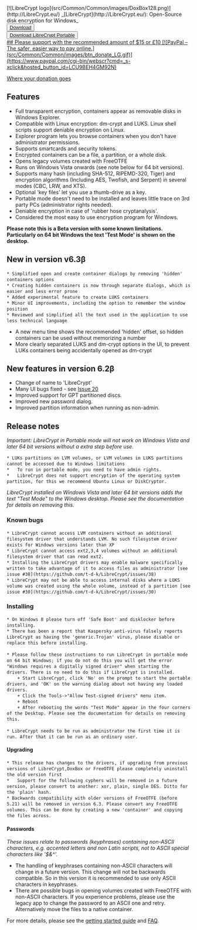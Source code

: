 <LINK href="docs/styles_common.css" rel="stylesheet" type="text/css">
<LINK rel="shortcut icon" href="src/Common/Common/images/DoxBox.ico" type="image/x-icon">

<SPAN CLASS="master_link">
[![LibreCrypt logo](src/Common/Common/images/DoxBox128.png)](http://LibreCrypt.eu/)
</SPAN>
<SPAN CLASS="master_title">
_[LibreCrypt](http://LibreCrypt.eu/): Open-Source disk encryption for Windows_
</SPAN>


<DIV class="download-group">
<BUTTON class="download">
<a href="https://github.com/t-d-k/doxbox/releases/download/v6.2-beta/InstallLibreCrypt_v62Beta.exe">Download</a>
</BUTTON> 
</DIV>
<DIV class="download-group">
<BUTTON class="download-alt">
<a href="https://github.com/t-d-k/doxbox/releases/download/v6.2-beta/LibreCryptExplorer_v6.2.zip">Download LibreCrypt Portable</a>
</BUTTON>
</DIV>

<a href="https://www.paypal.com/cgi-bin/webscr?cmd=_s-xclick&hosted_button_id=LCU9BEH4GM92N">
## Please support with the recommended amount of $15 or £10 
[![PayPal – The safer, easier way to pay online.](src/Common/Common/images/btn_donate_LG.gif)](https://www.paypal.com/cgi-bin/webscr?cmd=_s-xclick&hosted_button_id=LCU9BEH4GM92N)
</a>


[Where your donation goes](https://github.com/t-d-k/LibreCrypt/blob/master/docs/donations.md)

<!---form action="https://www.paypal.com/cgi-bin/webscr" method="post" target="_top">
				<input type="hidden" name="cmd" value="_s-xclick">
				<input type="hidden" name="hosted_button_id" value="46ZWWMACF42MG">
				<input type="image" src="https://www.paypalobjects.com/en_US/GB/i/btn/btn_donateCC_LG.gif" border="0" name="submit" alt="PayPal – The safer, easier way to pay online.">
				<img alt="" border="0" src="https://www.paypalobjects.com/en_GB/i/scr/pixel.gif" width="1" height="1">
			</form 
			--->

##	Features

* Full transparent encryption, containers appear as removable disks in Windows Explorer.
* Compatible with Linux encryption: dm-crypt and LUKS. Linux shell scripts support deniable encryption on Linux.
* Explorer program lets you browse containers when you don't have administrator permissions.
* Supports smartcards and security tokens.
* Encrypted containers can be a file, a partition, or a whole disk.
* Opens legacy volumes created with FreeOTFE
* Runs on Windows Vista onwards (see note below for 64 bit versions).
* Supports many hash (including SHA-512, RIPEMD-320, Tiger) and encryption algorithms (Including AES, Twofish, and Serpent) in several modes (CBC, LRW, and XTS).
* Optional 'key files' let you use a thumb-drive as a key.
* Portable mode doesn't need to be installed and leaves little trace on 3rd party PCs (administrator rights needed).
* Deniable encryption in case of 'rubber hose cryptanalysis'.
* Considered the most easy to use encryption program for Windows.

**Please note this is a Beta version with some known limitations. Particularly on 64 bit Windows the text 'Test Mode' is shown on the desktop.**
	
## New in version v6.3β

 	* Simplified open and create container dialogs by removing 'hidden' containers options
 	* Creating hidden containers is now through separate dialogs, which is easier and less error prone 
	* Added experimental feature to create LUKS containers
	* Minor UI improvements, including the option to remember the window position
	* Reviewed and simplified all the text used in the application to use less technical language
  * A new menu time shows the recommended 'hidden' offset, so hidden containers can be used without memorizing a number
  * More clearly separated LUKS and dm-crypt options in the UI, to prevent LUKs containers being accidentally opened as dm-crypt  
 
  
## New features in version 6.2β

 * Change of name to 'LibreCrypt'
 * Many UI bugs fixed - see [Issue 20](https://github.com/t-d-k/doxbox/issues/20)
 * Improved support for GPT partitioned discs.
 * Improved new password dialog.
 * Improved partition information when running as non-admin.

## Release notes
*Important: LibreCrypt in Portable mode will not work on Windows Vista and later 64 bit versions without a extra step before use.*

	* LUKs partitions on LVM volumes, or LVM volumes in LUKS partitions cannot be accessed due to Windows limitations
	*	To run in portable mode, you need to have admin rights.
	*	LibreCrypt does not support encryption of the operating system partition, for this we recommend Ubuntu Linux or DiskCryptor.

*LibreCrypt installed on Windows Vista and later 64 bit versions adds the text "Test Mode" to the Windows desktop. Please see the documentation for details on removing this.*

### Known bugs

	* LibreCrypt cannot access LVM containers without an additional filesystem driver that understands LVM. No such filesystem driver exists for Windows versions later than XP
	* LibreCrypt cannot access ext2,3,4 volumes without an additional filesystem driver that can read ext2.
	* Installing the LibreCrypt drivers may enable malware specifically written to take advantage of it to access files as administrator [see issue #38](https://github.com/t-d-k/LibreCrypt/issues/38)  
	* LibreCrypt may not be able to access internal disks where a LUKS volume was created using the whole volume, instead of a partition [see issue #30](https://github.com/t-d-k/LibreCrypt/issues/30)   

### Installing

	* On Windows 8 please turn off 'Safe Boot' and disklocker before installing.
	* There has been a report that Kaspersky anti-virus falsely reports LibreCrypt as having the 'generic.Trojan' virus, please disable or replace this before installing.

	* Please follow these instructions to run LibreCrypt in portable mode on 64 bit Windows; if you do not do this you will get the error "Windows requires a digitally signed driver" when starting the drivers. There is no need to do this if LibreCrypt is installed.
		+ Start LibreCrypt, click 'No' on the prompt to start the portable drivers, and 'OK' on the warning dialog about not having any loaded drivers.
		+ Click the Tools->"Allow Test-signed drivers" menu item.
		+ Reboot	
		+ After rebooting the words "Test Mode" appear in the four corners of the Desktop. Please see the documentation for details on removing this.
		
	* LibreCrypt needs to be run as administrator the first time it is run. After that it can be run as an ordinary user. 

#### Upgrading

	* This release has changes to the drivers, if upgrading from previous versions of LibreCrypt,DoxBox or FreeOTFE please completely uninstall the old version first
	*	Support for the following cyphers will be removed in a future version, please convert to another: xor, plain, single DES. Ditto for the 'plain' hash. 
	* Backwards compatibility with older versions of FreeOTFE (before 5.21) will be removed in version 6.3. Please convert any FreeOTFE volumes. This can be done by creating a new 'container' and copying the files across.

####	Passwords
*These issues relate to passwords (keyphrases) containing non-ASCII characters, e.g. accented letters and non Latin scripts, not to ASCII special characters like '$&^'.*

*	The handling of keyphrases containing non-ASCII characters will change in a future version. This change will not be backwards compatible. So in this version it is recommended to use only ASCII characters in keyphrases.
*	There are possible bugs in opening volumes created with FreeOTFE with non-ASCII characters. If you experience problems, please use the legacy app to change the password to an ASCII one and retry. Alternatively move the files to a native container.

For more details, please see the [getting started guide](http://LibreCrypt.eu/doxbox/getting_started.html) and [FAQ](http://LibreCrypt.eu/doxbox/FAQ.html).
 
